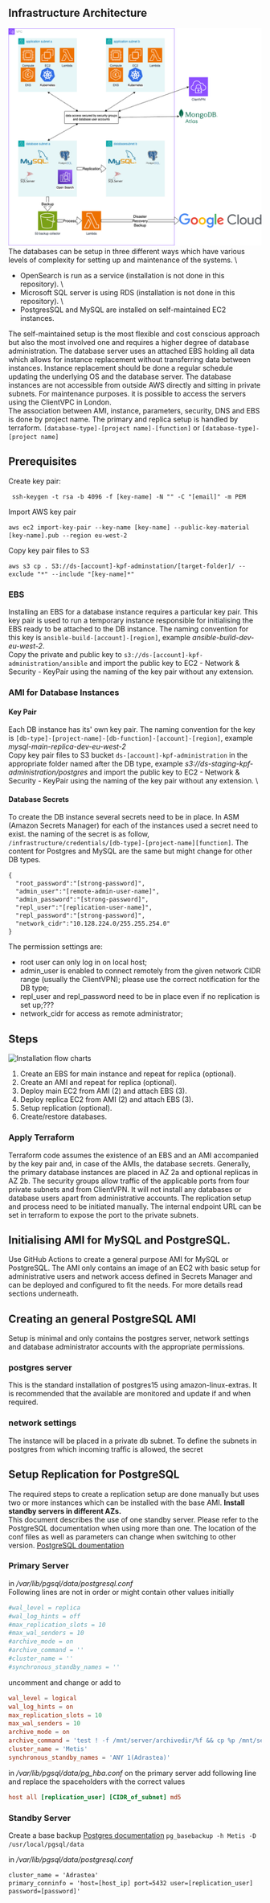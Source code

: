 ## Infrastructure Architecture
![general-database-architecture](documentation/images/general-database-architecture.drawio.png) \
The databases can be setup in three different ways which have various levels of complexity for setting up and maintenance of the systems. \
- OpenSearch is run as a service (installation is not done in this repository). \
- Microsoft SQL server is using RDS (installation is not done in this repository). \
- PostgresSQL and MySQL are installed on self-maintained EC2 instances.

The self-maintained setup is the most flexible and cost conscious approach but also the most involved one and requires a higher degree of database administration.
The database server uses an attached EBS holding all data which allows for instance replacement without transferring data between instances.
Instance replacement should be done a regular schedule updating the underlying OS and the database server. The database instances are not accessible from outside AWS directly and sitting in private subnets. For maintenance purposes. it is possible to access the servers using the ClientVPC in London. \
The association between AMI, instance, parameters, security, DNS and EBS is done by project name. The primary and replica setup is handled by terraform.
```[database-type]-[project name]-[function]``` or ```[database-type]-[project name]```




## Prerequisites
Create key pair:
```
 ssh-keygen -t rsa -b 4096 -f [key-name] -N "" -C "[email]" -m PEM
 ```
Import AWS key pair
```
aws ec2 import-key-pair --key-name [key-name] --public-key-material [key-name].pub --region eu-west-2
```
Copy key pair files to S3
```
aws s3 cp . S3://ds-[account]-kpf-adminstation/[target-folder]/ --exclude "*" --include "[key-name]*"
```
### EBS
Installing an EBS for a database instance requires a particular key pair. This key pair is used to run a temporary instance responsible for initialising the EBS ready to be attached to the DB instance.
The naming convention for this key is `ansible-build-[account]-[region]`, example _ansible-build-dev-eu-west-2_. \
Copy the private and public key to `s3://ds-[account]-kpf-administration/ansible` and import the public key to EC2 - Network & Security - KeyPair using the naming of the key pair without any extension.
### AMI for Database Instances
#### Key Pair
Each DB instance has its' own key pair. The naming convention for the key is `[db-type]-[project-name]-[db-function]-[account]-[region]`,
example _mysql-main-replica-dev-eu-west-2_ \
Copy key pair files to S3 bucket `ds-[account]-kpf-administration` in the appropriate folder named after the DB type,
example _s3://ds-staging-kpf-administration/postgres_  and import the public key to EC2 - Network & Security - KeyPair using the naming of the key pair without any extension. \
#### Database Secrets
To create the DB instance several secrets need to be in place. In ASM (Amazon Secrets Manager) for each of the instances used a secret need to exist.
the naming of the secret is as follow, `/infrastructure/credentials/[db-type]-[project-name][function]`. The content for Postgres and MySQL are the same but might change for other DB types.
```
{
  "root_password":"[strong-password]",
  "admin_user":"[remote-admin-user-name]",
  "admin_password":"[strong-password]",
  "repl_user":"[replication-user-name]",
  "repl_password":"[strong-password]",
  "network_cidr":"10.128.224.0/255.255.254.0"
}
```
The permission settings are:
- root user can only log in on local host;
- admin_user is enabled to connect remotely from the given network CIDR range (usually the ClientVPN); please use the correct notification for the DB type;
- repl_user and repl_password need to be in place even if no replication is set up;???
- network_cidr for access as remote administrator;

## Steps
![Installation flow charts](documentation/images/database-flow-charts.drawio.png)
1. Create an EBS for main instance and repeat for replica (optional).
2. Create an AMI and repeat for replica (optional).
3. Deploy main EC2 from AMI (2) and attach EBS (3).
4. Deploy replica EC2 from AMI (2) and attach EBS (3).
5. Setup replication (optional).
6. Create/restore databases.

### Apply Terraform
Terraform code assumes the existence of an EBS and an AMI accompanied by the key pair and, in case of the AMIs, the database secrets.
Generally, the primary database instances are placed in AZ 2a and optional replicas in AZ 2b. The security groups allow traffic of the applicable ports from four private subnets and from ClientVPN.
It will not install any databases or database users apart from administrative accounts. The replication setup and process need to be initiated manually. The internal endpoint URL can be set in terraform to expose the port to the private subnets. 
## Initialising AMI for MySQL and PostgreSQL.
Use GitHub Actions to create a general purpose AMI for MySQL or PostgreSQL.
The AMI only contains an image of an EC2 with basic setup for administrative users and network access defined in Secrets Manager and can be deployed and configured to fit the needs.
For more details read sections underneath.

## Creating an general PostgreSQL AMI
Setup is minimal and only contains the postgres server, network settings and database administrator accounts with the appropriate permissions.
### postgres server
This is the standard installation of postgres15 using amazon-linux-extras. It is recommended that the available are monitored and update if and when required.
### network settings
The instance will be placed in a private db subnet. To define the subnets in postgres from which incoming traffic is allowed, the secret

## Setup Replication for PostgreSQL
The required steps to create a replication setup are done manually but uses two or more instances which can be installed with the base AMI. **Install standby servers in different AZs.**  
This document describes the use of one standby server. Please refer to the PostgreSQL documentation when using more than one. The location of the conf files as well as parameters can change when switching to other version. [PostgreSQL doumentation](https://www.postgresql.org/docs/)
### Primary Server
in */var/lib/pgsql/data/postgresql.conf*  
Following lines are not in order or might contain other values initially
```conf file
#wal_level = replica
#wal_log_hints = off
#max_replication_slots = 10
#max_wal_senders = 10
#archive_mode = on
#archive_command = ''
#cluster_name = ''
#synchronous_standby_names = ''
```
uncomment and change or add to
```conf file
wal_level = logical
wal_log_hints = on
max_replication_slots = 10
max_wal_senders = 10
archive_mode = on
archive_command = 'test ! -f /mnt/server/archivedir/%f && cp %p /mnt/server/archivedir/%f'
cluster_name = 'Metis'
synchronous_standby_names = 'ANY 1(Adrastea)'
```
in */var/lib/pgsql/data/pg_hba.conf* on the primary server add following line and replace the spaceholders with the correct values

```conf file
host all [replication_user] [CIDR_of_subnet] md5
```

### Standby Server
Create a base backup [Postgres documentation](https://www.postgresql.org/docs/14/app-pgbasebackup.html)
```pg_basebackup -h Metis -D /usr/local/pgsql/data```

in */var/lib/pgsql/data/postgresql.conf*
```
cluster_name = 'Adrastea'
primary_conninfo = 'host=[host_ip] port=5432 user=[replication_user] password=[password]'
```
